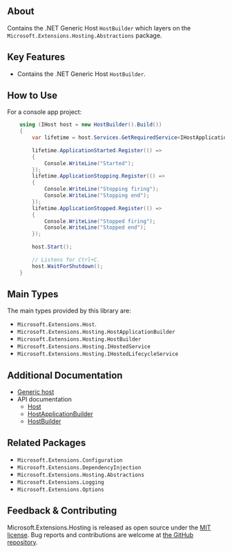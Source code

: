 ## About
Contains the .NET Generic Host `HostBuilder` which layers on the `Microsoft.Extensions.Hosting.Abstractions` package.

## Key Features
* Contains the .NET Generic Host `HostBuilder`.

## How to Use
For a console app project:
```cs
    using (IHost host = new HostBuilder().Build())
    {
        var lifetime = host.Services.GetRequiredService<IHostApplicationLifetime>();
    
        lifetime.ApplicationStarted.Register(() =>
        {
            Console.WriteLine("Started");
        });
        lifetime.ApplicationStopping.Register(() =>
        {
            Console.WriteLine("Stopping firing");
            Console.WriteLine("Stopping end");
        });
        lifetime.ApplicationStopped.Register(() =>
        {
            Console.WriteLine("Stopped firing");
            Console.WriteLine("Stopped end");
        });
    
        host.Start();
    
        // Listens for Ctrl+C.
        host.WaitForShutdown();
    }
```

## Main Types
The main types provided by this library are:
* `Microsoft.Extensions.Host`.
* `Microsoft.Extensions.Hosting.HostApplicationBuilder`
* `Microsoft.Extensions.Hosting.HostBuilder`
* `Microsoft.Extensions.Hosting.IHostedService`
* `Microsoft.Extensions.Hosting.IHostedLifecycleService`

## Additional Documentation
* [Generic host](https://learn.microsoft.com/dotnet/core/extensions/generic-host)
* API documentation
  - [Host](https://learn.microsoft.com/dotnet/api/microsoft.extensions.hosting.host)
  - [HostApplicationBuilder](https://learn.microsoft.com/dotnet/api/microsoft.extensions.hosting.hostapplicationbuilder)
  - [HostBuilder](https://learn.microsoft.com/dotnet/api/microsoft.extensions.hosting.hostbuilder)

## Related Packages
- `Microsoft.Extensions.Configuration`
- `Microsoft.Extensions.DependencyInjection`
- `Microsoft.Extensions.Hosting.Abstractions`
- `Microsoft.Extensions.Logging`
- `Microsoft.Extensions.Options`

## Feedback & Contributing

<!-- How to provide feedback on this package and contribute to it -->

Microsoft.Extensions.Hosting is released as open source under the [MIT license](https://licenses.nuget.org/MIT). Bug reports and contributions are welcome at [the GitHub repository](https://github.com/dotnet/runtime).
